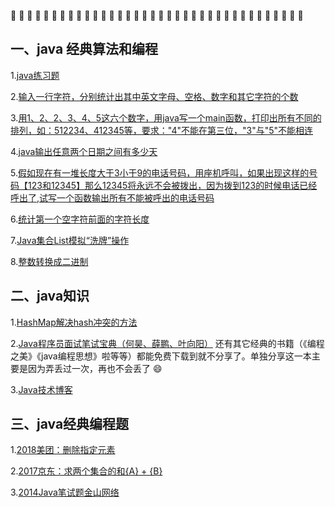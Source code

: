 

:balloon: :balloon: :balloon: :balloon: :balloon: :balloon: :balloon: :balloon: :balloon: :balloon: :balloon: :balloon: :balloon: :balloon: :balloon: :balloon: :balloon: :balloon: :balloon: :balloon: :balloon: :balloon: :balloon: :balloon: :balloon: :balloon: :balloon: :balloon: :balloon: :balloon: :balloon: :balloon: :balloon: :balloon: :balloon: :balloon: 
##  一、java 经典算法和编程          
      
1.[java练习题](https://github.com/Seasons123/blog-java/issues/1)  

2.[输入一行字符，分别统计出其中英文字母、空格、数字和其它字符的个数](https://github.com/Seasons123/blog-java/issues/4) 

3.[用1、2、2、3、4、5这六个数字，用java写一个main函数，打印出所有不同的排列，如：512234、412345等，要求："4"不能在第三位，"3"与"5"不能相连](https://github.com/Seasons123/blog-java/issues/5)

4.[java输出任意两个日期之间有多少天](https://github.com/Seasons123/blog-java/issues/6) 

5.[假如现在有一堆长度大于3小于9的电话号码，用座机呼叫，如果出现这样的号码【123和12345】那么12345将永远不会被拨出，因为拨到123的时候电话已经呼出了,试写一个函数输出所有不能被呼出的电话号码](https://github.com/Seasons123/blog-java/issues/7) 

6.[统计第一个空字符前面的字符长度](https://github.com/Seasons123/blog-java/issues/8) 

7.[Java集合List模拟“洗牌”操作](https://github.com/Seasons123/blog-java/issues/9)

8.[整数转换成二进制](https://github.com/Seasons123/blog-java/issues/10)


## 二、java知识          
      
1.[HashMap解决hash冲突的方法](https://github.com/Seasons123/blog-java/issues/2)  

2.[Java程序员面试笔试宝典（何昊、薛鹏、叶向阳）](http://pan.baidu.com/s/1bpHAIlh) 还有其它经典的书籍（《编程之美》《java编程思想》啦等等）都能免费下载到就不分享了。单独分享这一本主要是因为弄丢过一次，再也不会丢了 :smile:

3.[Java技术博客](http://www.cnblogs.com/chenssy/p/3521565.html)

## 三、java经典编程题          
      
1.[2018美团：删除指定元素](https://github.com/Seasons123/blog-java/issues/2)  

2.[2017京东：求两个集合的和{A} + {B}](https://github.com/Seasons123/blog-java/issues/11) 

3.[2014Java笔试题金山网络](https://github.com/Seasons123/blog-java/issues/15) 

